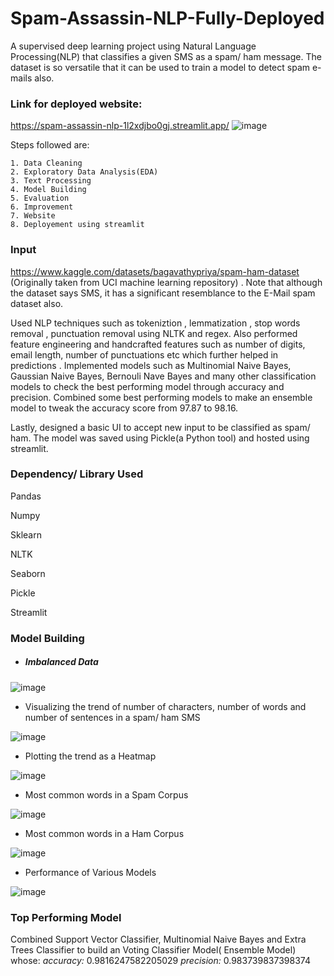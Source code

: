 
# Spam-Assassin-NLP-Fully-Deployed

A supervised deep learning project using Natural Language Processing(NLP) that classifies a given SMS as a spam/ ham message.
The dataset is so versatile that it can be used to train a model to detect spam e-mails also.

### Link for deployed website: 
https://spam-assassin-nlp-1l2xdjbo0gj.streamlit.app/
![image](https://github.com/AkGu2002/Spam-Assassin-NLP/assets/74046369/a05d31ab-3be1-45ff-b1b3-0c38bb267354)

Steps followed are:

    1. Data Cleaning
    2. Exploratory Data Analysis(EDA)
    3. Text Processing
    4. Model Building
    5. Evaluation
    6. Improvement
    7. Website
    8. Deployement using streamlit

### Input
https://www.kaggle.com/datasets/bagavathypriya/spam-ham-dataset (Originally taken from UCI machine learning repository) . Note that although the dataset says SMS, it has a significant resemblance to the E-Mail spam dataset also.

Used NLP techniques such as tokeniztion , lemmatization , stop words removal , punctuation removal using NLTK and regex. Also performed feature engineering and handcrafted features such as number of digits, email length, number of punctuations etc which further helped in predictions . Implemented models such as Multinomial Naive Bayes, Gaussian Naive Bayes, Bernouli Nave Bayes and many other classification models to check the best performing model through accuracy and precision. Combined some best performing models to make an ensemble model to tweak the accuracy score from 97.87 to 98.16. 

Lastly, designed a basic UI to accept new input to be classified as spam/ ham. The model was saved using Pickle(a Python tool) and hosted using streamlit.

### Dependency/ Library Used
Pandas

Numpy

Sklearn

NLTK

Seaborn

Pickle

Streamlit

### Model Building
* ##### Imbalanced Data

![image](https://github.com/AkGu2002/Spam-Assassin-NLP/assets/74046369/13ec0cb8-f49b-4564-b3d1-757a9cfc66b0)

* Visualizing the trend of number of characters, number of words and number of sentences in a spam/ ham SMS

![image](https://github.com/AkGu2002/Spam-Assassin-NLP/assets/74046369/9e4d774f-389e-461b-8d2a-d0b5d7cdf812)

* Plotting the trend as a Heatmap

![image](https://github.com/AkGu2002/Spam-Assassin-NLP/assets/74046369/04513436-f54a-44c7-986e-da3aa30dc6dd)

* Most common words in a Spam Corpus
  
![image](https://github.com/AkGu2002/Spam-Assassin-NLP/assets/74046369/089dbb97-cdbd-4e41-91a2-4492aba02f6c)

* Most common words in a Ham Corpus
  
![image](https://github.com/AkGu2002/Spam-Assassin-NLP/assets/74046369/1e3892f2-201d-4058-a6cb-8daa8daa91c6)

* Performance of Various Models
  
![image](https://github.com/AkGu2002/Spam-Assassin-NLP/assets/74046369/177d75ff-32ca-4065-bbd9-5e64ee30d14a)


### Top Performing Model
Combined Support Vector Classifier, Multinomial Naive Bayes and Extra Trees Classifier to build an Voting Classifier Model( Ensemble Model) whose:
*accuracy:* 0.9816247582205029
*precision:* 0.983739837398374











